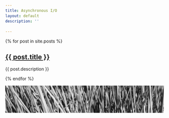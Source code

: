 ```yaml
---
title: Asynchronous I/O
layout: default
description: ''

---
```

{% for post in site.posts %}

<h2> <a href="{{ post.url }}">{{ post.title }}</a></h2>  
{{ post.description }}

{% endfor %}

![](/uploads/grass_banner.JPG)